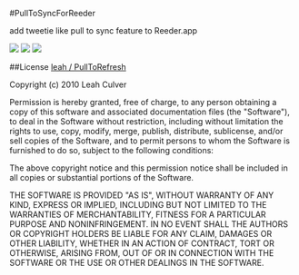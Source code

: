 #PullToSyncForReeder

add tweetie like pull to sync feature to Reeder.app

![](http://dl.dropbox.com/u/149268/Pull2.png) 
![](http://dl.dropbox.com/u/149268/Release2.png) 
![](http://dl.dropbox.com/u/149268/Sync2_.png)

##License
[leah / PullToRefresh](https://github.com/leah/PullToRefresh)

Copyright (c) 2010 Leah Culver

Permission is hereby granted, free of charge, to any person obtaining
a copy of this software and associated documentation files (the
"Software"), to deal in the Software without restriction, including
without limitation the rights to use, copy, modify, merge, publish,
distribute, sublicense, and/or sell copies of the Software, and to
permit persons to whom the Software is furnished to do so, subject to
the following conditions:

The above copyright notice and this permission notice shall be
included in all copies or substantial portions of the Software.

THE SOFTWARE IS PROVIDED "AS IS", WITHOUT WARRANTY OF ANY KIND,
EXPRESS OR IMPLIED, INCLUDING BUT NOT LIMITED TO THE WARRANTIES OF
MERCHANTABILITY, FITNESS FOR A PARTICULAR PURPOSE AND
NONINFRINGEMENT. IN NO EVENT SHALL THE AUTHORS OR COPYRIGHT HOLDERS BE
LIABLE FOR ANY CLAIM, DAMAGES OR OTHER LIABILITY, WHETHER IN AN ACTION
OF CONTRACT, TORT OR OTHERWISE, ARISING FROM, OUT OF OR IN CONNECTION
WITH THE SOFTWARE OR THE USE OR OTHER DEALINGS IN THE SOFTWARE.
